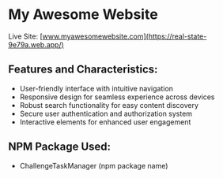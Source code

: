 # My Awesome Website

Live Site: [www.myawesomewebsite.com](https://real-state-9e79a.web.app/)

## Features and Characteristics:
- User-friendly interface with intuitive navigation
- Responsive design for seamless experience across devices
- Robust search functionality for easy content discovery
- Secure user authentication and authorization system
- Interactive elements for enhanced user engagement

## NPM Package Used:
- ChallengeTaskManager (npm package name)
